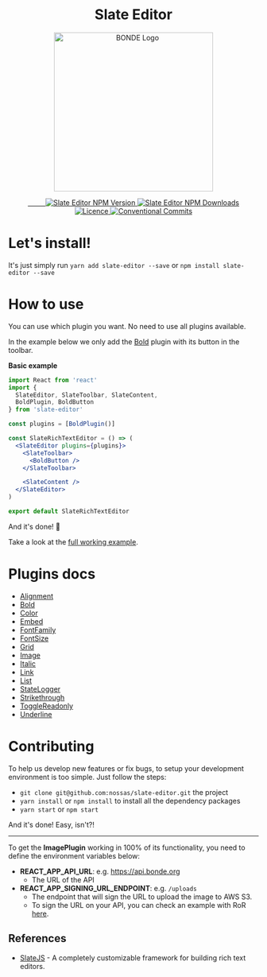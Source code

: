 <h1 align="center">Slate Editor</h1>

<div align="center">
  <p>
    <img
      src="https://s3.amazonaws.com/hub-central/uploads/logo-nossas-20170517185909.svg"
      width="320"
      height="320"
      alt="BONDE Logo"
    />
  </p>

  <div align="center">
    <a href="https://www.npmjs.com/package/slate-editor">
      &nbsp;&nbsp;&nbsp;&nbsp;&nbsp;&nbsp;&nbsp;&nbsp;
      <img
        alt="Slate Editor NPM Version"
        src="https://img.shields.io/npm/v/slate-editor.svg"
      />
    </a>
    <a href="https://www.npmjs.com/package/slate-editor">
      <img
        alt="Slate Editor NPM Downloads"
        src="https://img.shields.io/npm/dt/slate-editor.svg"
      />
    </a>
  </div>

  <div align="center">
    <a href="https://github.com/nossas/slate-editor/blob/master/LICENSE">
      <img
        alt="Licence"
        src="https://img.shields.io/github/license/nossas/slate-editor.svg"
      />
    </a>
    <a href="https://conventionalcommits.org">
      <img
        alt="Conventional Commits"
        src="https://img.shields.io/badge/Conventional%20Commits-1.0.0--beta.1-brightgreen.svg"
      />
    </a>
  </div>
</div>

##

# Let's install!
It's just simply run `yarn add slate-editor --save` or `npm install slate-editor --save`

# How to use
You can use which plugin you want. No need to use all plugins available.

In the example below we only add the [Bold](https://github.com/nossas/slate-editor/tree/master/src/package/plugins/slate-bold-plugin) plugin with its button in the toolbar.

**Basic example**
```jsx
import React from 'react'
import {
  SlateEditor, SlateToolbar, SlateContent,
  BoldPlugin, BoldButton
} from 'slate-editor'

const plugins = [BoldPlugin()]

const SlateRichTextEditor = () => (
  <SlateEditor plugins={plugins}>
    <SlateToolbar>
      <BoldButton />
    </SlateToolbar>

    <SlateContent />
  </SlateEditor>
)

export default SlateRichTextEditor
```
And it's done! :rocket:

Take a look at the [full working example](https://github.com/nossas/slate-editor/blob/master/src/example/pages/Home.js).

# Plugins docs
- [Alignment](https://github.com/nossas/slate-editor/tree/master/src/package/plugins/slate-alignment-plugin)
- [Bold](https://github.com/nossas/slate-editor/tree/master/src/package/plugins/slate-bold-plugin)
- [Color](https://github.com/nossas/slate-editor/tree/master/src/package/plugins/slate-color-plugin)
- [Embed](https://github.com/nossas/slate-editor/tree/master/src/package/plugins/slate-embed-plugin)
- [FontFamily](https://github.com/nossas/slate-editor/tree/master/src/package/plugins/slate-font-family-plugin)
- [FontSize](https://github.com/nossas/slate-editor/tree/master/src/package/plugins/slate-font-size-plugin)
- [Grid](https://github.com/nossas/slate-editor/tree/master/src/package/plugins/slate-grid-plugin)
- [Image](https://github.com/nossas/slate-editor/tree/master/src/package/plugins/slate-image-plugin)
- [Italic](https://github.com/nossas/slate-editor/tree/master/src/package/plugins/slate-italic-plugin)
- [Link](https://github.com/nossas/slate-editor/tree/master/src/package/plugins/slate-link-plugin)
- [List](https://github.com/nossas/slate-editor/tree/master/src/package/plugins/slate-list-plugin)
- [StateLogger](https://github.com/nossas/slate-editor/tree/master/src/package/plugins/slate-state-logger)
- [Strikethrough](https://github.com/nossas/slate-editor/tree/master/src/package/plugins/slate-strikethrough-plugin)
- [ToggleReadonly](https://github.com/nossas/slate-editor/tree/master/src/package/plugins/slate-toggle-readonly)
- [Underline](https://github.com/nossas/slate-editor/tree/master/src/package/plugins/slate-underline-plugin)

# Contributing
To help us develop new features or fix bugs, to setup your development environment is too simple. Just follow the steps:
- `git clone git@github.com:nossas/slate-editor.git` the project
- `yarn install` or `npm install` to install all the dependency packages
- `yarn start` or `npm start`

And it's done! Easy, isn't?!

---

To get the **ImagePlugin** working in 100% of its functionality, you need to define the
environment variables below:

- **REACT_APP_API_URL**: e.g. https://api.bonde.org
  - The URL of the API
- **REACT_APP_SIGNING_URL_ENDPOINT**: e.g. `/uploads`
  - The endpoint that will sign the URL to upload the image to AWS S3.
  - To sign the URL on your API, you can check an example with RoR [here](https://github.com/nossas/bonde-server/blob/master/app/controllers/uploads_controller.rb).

## References
- [SlateJS](https://github.com/ianstormtaylor/slate) - A completely customizable framework for building rich text editors.
